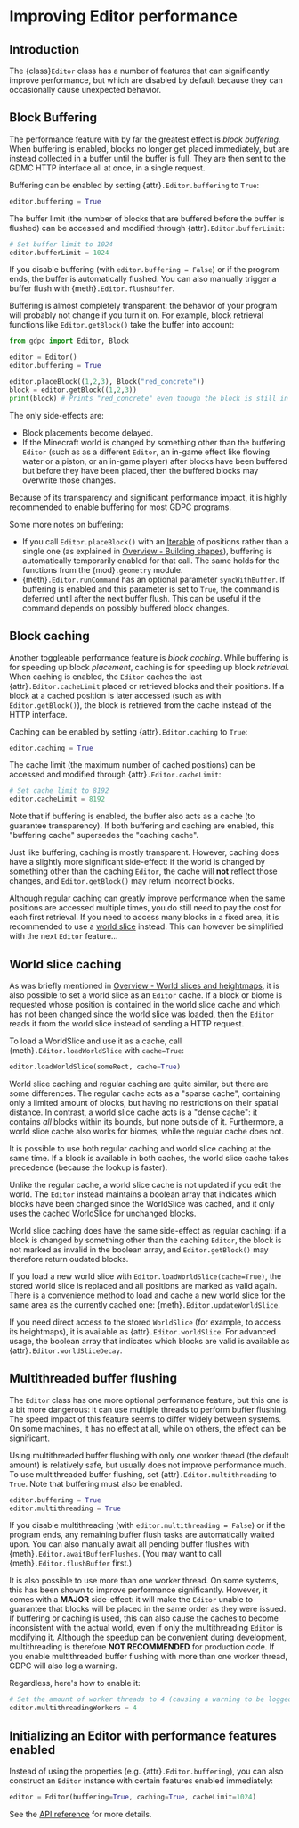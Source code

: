 # Improving Editor performance

## Introduction

The {class}`Editor` class has a number of features that can significantly
improve performance, but which are disabled by default because they can
occasionally cause unexpected behavior.

## Block Buffering

The performance feature with by far the greatest effect is *block buffering*.
When buffering is enabled, blocks no longer get placed immediately, but are
instead collected in a buffer until the buffer is full. They are then
sent to the GDMC HTTP interface all at once, in a single request.

Buffering can be enabled by setting {attr}`.Editor.buffering` to `True`:

```python
editor.buffering = True
```

The buffer limit (the number of blocks that are buffered before the buffer is
flushed) can be accessed and modified through {attr}`.Editor.bufferLimit`:

```python
# Set buffer limit to 1024
editor.bufferLimit = 1024
```

If you disable buffering (with `editor.buffering = False`) or if the program
ends, the buffer is automatically flushed. You can also manually trigger a
buffer flush with {meth}`.Editor.flushBuffer`.

Buffering is almost completely transparent: the behavior of your program will
probably not change if you turn it on. For example, block retrieval functions
like `Editor.getBlock()` take the buffer into account:

```python
from gdpc import Editor, Block

editor = Editor()
editor.buffering = True

editor.placeBlock((1,2,3), Block("red_concrete"))
block = editor.getBlock((1,2,3))
print(block) # Prints "red_concrete" even though the block is still in the buffer.
```

The only side-effects are:
- Block placements become delayed.
- If the Minecraft world is changed by something other than the buffering
  `Editor` (such as as a different `Editor`, an in-game effect like flowing
  water or a piston, or an in-game player) after blocks have been buffered but
  before they have been placed, then the buffered blocks may overwrite those
  changes.

Because of its transparency and significant performance impact, it is highly
recommended to enable buffering for most GDPC programs.

Some more notes on buffering:
- If you call `Editor.placeBlock()` with an
  [Iterable](https://docs.python.org/3/glossary.html#term-iterable) of positions
  rather than a single one (as explained in [Overview - Building
  shapes](#building-shapes)), buffering is automatically temporarily enabled for
  that call. The same holds for the functions from the {mod}`.geometry` module.
- {meth}`.Editor.runCommand` has an optional parameter `syncWithBuffer`. If
  buffering is enabled and this parameter is set to `True`, the command is
  deferred until after the next buffer flush. This can be useful if the command
  depends on possibly buffered block changes.


## Block caching

Another toggleable performance feature is *block caching*. While buffering is
for speeding up block *placement*, caching is for speeding up block *retrieval*.
When caching is enabled, the `Editor` caches the last {attr}`.Editor.cacheLimit`
placed or retrieved blocks and their positions. If a block at a cached position
is later accessed (such as with `Editor.getBlock()`), the block is retrieved
from the cache instead of the HTTP interface.

Caching can be enabled by setting {attr}`.Editor.caching` to `True`:

```python
editor.caching = True
```

The cache limit (the maximum number of cached positions) can be
accessed and modified through {attr}`.Editor.cacheLimit`:

```python
# Set cache limit to 8192
editor.cacheLimit = 8192
```

Note that if buffering is enabled, the buffer also acts as a cache (to guarantee
transparency). If both buffering and caching are enabled, this "buffering cache"
supersedes the "caching cache".

Just like buffering, caching is mostly transparent. However, caching does have a
slightly more significant side-effect: if the world is changed by something
other than the caching `Editor`, the cache will **not** reflect those changes,
and `Editor.getBlock()` may return incorrect blocks.

Although regular caching can greatly improve performance when the same positions
are accessed multiple times, you do still need to pay the cost for each first
retrieval. If you need to access many blocks in a fixed area, it is recommended
to use a [world slice](#world-slices-and-heightmaps) instead. This can however
be simplified with the next `Editor` feature...


## World slice caching

As was briefly mentioned in [Overview - World slices and
heightmaps](#world-slices-and-heightmaps), it is also possible to set a world
slice as an `Editor` cache. If a block or biome is requested whose position is
contained in the world slice cache and which has not been changed since the
world slice was loaded, then the `Editor` reads it from the world slice instead
of sending a HTTP request.

To load a WorldSlice and use it as a cache, call {meth}`.Editor.loadWorldSlice`
with `cache=True`:

```python
editor.loadWorldSlice(someRect, cache=True)
```

World slice caching and regular caching are quite similar, but there are some
differences. The regular cache acts as a "sparse cache", containing only a
limited amount of blocks, but having no restrictions on their spatial distance.
In contrast, a world slice cache acts is a "dense cache": it contains *all*
blocks within its bounds, but none outside of it. Furthermore, a world slice
cache also works for biomes, while the regular cache does not.

It is possible to use both regular caching and world slice caching at the same
time. If a block is available in both caches, the world slice cache takes
precedence (because the lookup is faster).

Unlike the regular cache, a world slice cache is not updated if you edit the
world. The `Editor` instead maintains a boolean array that indicates which
blocks have been changed since the WorldSlice was cached, and it only uses
the cached WorldSlice for unchanged blocks.

World slice caching does have the same side-effect as regular caching: if a
block is changed by something other than the caching `Editor`, the block is not
marked as invalid in the boolean array, and `Editor.getBlock()` may therefore
return oudated blocks.

If you load a new world slice with `Editor.loadWorldSlice(cache=True)`, the
stored world slice is replaced and all positions are marked as valid again.
There is a convenience method to load and cache a new world slice for the same
area as the currently cached one: {meth}`.Editor.updateWorldSlice`.

If you need direct access to the stored `WorldSlice` (for example,
to access its heightmaps), it is available as {attr}`.Editor.worldSlice`.
For advanced usage, the boolean array that indicates which blocks are valid is
available as {attr}`.Editor.worldSliceDecay`.


## Multithreaded buffer flushing

The `Editor` class has one more optional performance feature, but this one is a
bit more dangerous: it can use multiple threads to perform buffer flushing. The
speed impact of this feature seems to differ widely between systems. On some
machines, it has no effect at all, while on others, the effect can be
significant.

Using multithreaded buffer flushing with only one worker thread (the default
amount) is relatively safe, but usually does not improve performance much. To
use multithreaded buffer flushing, set {attr}`.Editor.multithreading` to `True`.
Note that buffering must also be enabled.

```python
editor.buffering = True
editor.multithreading = True
```

If you disable multithreading (with `editor.multithreading = False`) or if the
program ends, any remaining buffer flush tasks are automatically waited upon.
You can also manually await all pending buffer flushes with
{meth}`.Editor.awaitBufferFlushes`. (You may want to call
{meth}`.Editor.flushBuffer` first.)

It is also possible to use more than one worker thread. On some systems, this
has been shown to improve performance significantly. However, it comes with a
**MAJOR** side-effect: it will make the `Editor` unable to guarantee that blocks
will be placed in the same order as they were issued. If buffering or caching is
used, this can also cause the caches to become inconsistent with the actual
world, even if only the multithreading `Editor` is modifying it. Although the
speedup can be convenient during development, multithreading is therefore **NOT
RECOMMENDED** for production code. If you enable multithreaded buffer flushing
with more than one worker thread, GDPC will also log a warning.

Regardless, here's how to enable it:

```python
# Set the amount of worker threads to 4 (causing a warning to be logged).
editor.multithreadingWorkers = 4
```


## Initializing an Editor with performance features enabled

Instead of using the properties (e.g. {attr}`.Editor.buffering`), you can also
construct an `Editor` instance with certain features enabled immediately:

```python
editor = Editor(buffering=True, caching=True, cacheLimit=1024)
```

See the [API reference](../api/gdpc.editor.rst) for more details.
